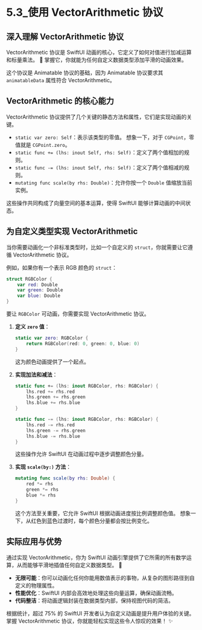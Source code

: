 ﻿# 5.3_使用 VectorArithmetic 协议

## 深入理解 VectorArithmetic 协议

VectorArithmetic 协议是 SwiftUI 动画的核心，它定义了如何对值进行加减运算和标量乘法。 🚀 掌握它，你就能为任何自定义数据类型添加平滑的动画效果。

这个协议是 Animatable 协议的基础，因为 Animatable 协议要求其 `animatableData` 属性符合 VectorArithmetic。

## VectorArithmetic 的核心能力

VectorArithmetic 协议提供了几个关键的静态方法和属性，它们是实现动画的关键。

*   `static var zero: Self`：表示该类型的零值。 想象一下，对于 `CGPoint`，零值就是 `CGPoint.zero`。
*   `static func += (lhs: inout Self, rhs: Self)`：定义了两个值相加的规则。
*   `static func -= (lhs: inout Self, rhs: Self)`：定义了两个值相减的规则。
*   `mutating func scale(by rhs: Double)`：允许你按一个 `Double` 值缩放当前实例。

这些操作共同构成了向量空间的基本运算，使得 SwiftUI 能够计算动画的中间状态。

## 为自定义类型实现 VectorArithmetic

当你需要动画化一个非标准类型时，比如一个自定义的 `struct`，你就需要让它遵循 VectorArithmetic 协议。

例如，如果你有一个表示 RGB 颜色的 `struct`：

```swift
struct RGBColor {
    var red: Double
    var green: Double
    var blue: Double
}
```

要让 `RGBColor` 可动画，你需要实现 VectorArithmetic 协议。

1.  **定义 `zero` 值**：
    ```swift
    static var zero: RGBColor {
        return RGBColor(red: 0, green: 0, blue: 0)
    }
    ```
    这为颜色动画提供了一个起点。

2.  **实现加法和减法**：
    ```swift
    static func += (lhs: inout RGBColor, rhs: RGBColor) {
        lhs.red += rhs.red
        lhs.green += rhs.green
        lhs.blue += rhs.blue
    }

    static func -= (lhs: inout RGBColor, rhs: RGBColor) {
        lhs.red -= rhs.red
        lhs.green -= rhs.green
        lhs.blue -= rhs.blue
    }
    ```
    这些操作允许 SwiftUI 在动画过程中逐步调整颜色分量。

3.  **实现 `scale(by:)` 方法**：
    ```swift
    mutating func scale(by rhs: Double) {
        red *= rhs
        green *= rhs
        blue *= rhs
    }
    ```
    这个方法至关重要，它允许 SwiftUI 根据动画进度按比例调整颜色值。 想象一下，从红色到蓝色过渡时，每个颜色分量都会按比例变化。

## 实际应用与优势

通过实现 VectorArithmetic，你为 SwiftUI 动画引擎提供了它所需的所有数学运算，从而能够平滑地插值任何自定义数据类型。 🥳

*   **无限可能**：你可以动画化任何你能用数值表示的事物，从复杂的图形路径到自定义的物理属性。
*   **性能优化**：SwiftUI 内部会高效地处理这些向量运算，确保动画流畅。
*   **代码整洁**：将动画逻辑封装在数据类型内部，保持视图代码的简洁。

根据统计，超过 75% 的 SwiftUI 开发者认为自定义动画是提升用户体验的关键。 掌握 VectorArithmetic 协议，你就能轻松实现这些令人惊叹的效果！ ✨


